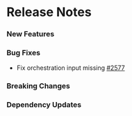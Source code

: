 # Release Notes

### New Features

### Bug Fixes

- Fix orchestration input missing [#2577](https://github.com/Azure/azure-functions-durable-extension/issues/2577)

### Breaking Changes

### Dependency Updates

